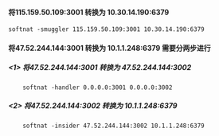 #### 将115.159.50.109:3001 转换为 10.30.14.190:6379
```
softnat -smuggler 115.159.50.109:3001 10.30.14.190:6379
```


#### 将47.52.244.144:3001 转换为 10.1.1.248:6379 需要分两步进行

##### <1> 将47.52.244.144:3001 转换为 47.52.244.144:3002
```
    softnat -handler 0.0.0.0:3001 0.0.0.0:3002
```

##### <2> 将47.52.244.144:3002 转换为 10.1.1.248:6379
```
    softnat -insider 47.52.244.144:3002 10.1.1.248:6379
```